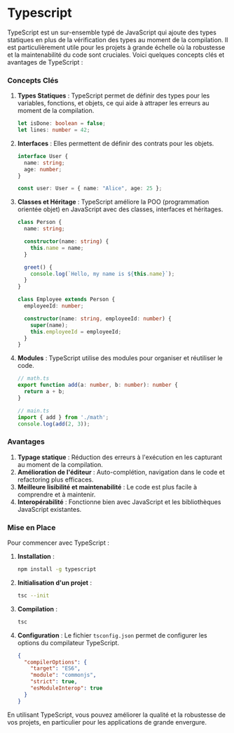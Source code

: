 # Typescript

TypeScript est un sur-ensemble typé de JavaScript qui ajoute des types statiques en plus de la vérification des types au moment de la compilation. Il est particulièrement utile pour les projets à grande échelle où la robustesse et la maintenabilité du code sont cruciales. Voici quelques concepts clés et avantages de TypeScript :

### Concepts Clés

1. **Types Statiques** : TypeScript permet de définir des types pour les variables, fonctions, et objets, ce qui aide à attraper les erreurs au moment de la compilation.
   ```typescript
   let isDone: boolean = false;
   let lines: number = 42;
   ```

2. **Interfaces** : Elles permettent de définir des contrats pour les objets.
   ```typescript
   interface User {
     name: string;
     age: number;
   }

   const user: User = { name: "Alice", age: 25 };
   ```

3. **Classes et Héritage** : TypeScript améliore la POO (programmation orientée objet) en JavaScript avec des classes, interfaces et héritages.
   ```typescript
   class Person {
     name: string;

     constructor(name: string) {
       this.name = name;
     }

     greet() {
       console.log(`Hello, my name is ${this.name}`);
     }
   }

   class Employee extends Person {
     employeeId: number;

     constructor(name: string, employeeId: number) {
       super(name);
       this.employeeId = employeeId;
     }
   }
   ```

4. **Modules** : TypeScript utilise des modules pour organiser et réutiliser le code.
   ```typescript
   // math.ts
   export function add(a: number, b: number): number {
     return a + b;
   }

   // main.ts
   import { add } from './math';
   console.log(add(2, 3));
   ```

### Avantages

1. **Typage statique** : Réduction des erreurs à l'exécution en les capturant au moment de la compilation.
2. **Amélioration de l'éditeur** : Auto-complétion, navigation dans le code et refactoring plus efficaces.
3. **Meilleure lisibilité et maintenabilité** : Le code est plus facile à comprendre et à maintenir.
4. **Interopérabilité** : Fonctionne bien avec JavaScript et les bibliothèques JavaScript existantes.

### Mise en Place

Pour commencer avec TypeScript :

1. **Installation** :
   ```bash
   npm install -g typescript
   ```

2. **Initialisation d'un projet** :
   ```bash
   tsc --init
   ```

3. **Compilation** :
   ```bash
   tsc
   ```

4. **Configuration** : Le fichier `tsconfig.json` permet de configurer les options du compilateur TypeScript.
   ```json
   {
     "compilerOptions": {
       "target": "ES6",
       "module": "commonjs",
       "strict": true,
       "esModuleInterop": true
     }
   }
   ```

En utilisant TypeScript, vous pouvez améliorer la qualité et la robustesse de vos projets, en particulier pour les applications de grande envergure.
